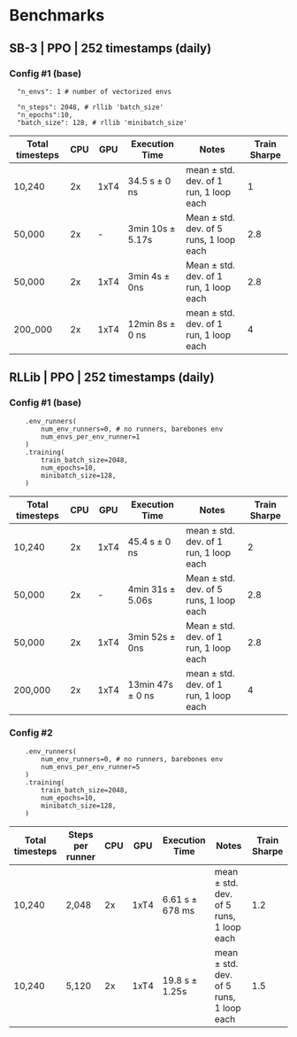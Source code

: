 # Benchmarks

## SB-3 | PPO | 252 timestamps (daily)

### Config #1 (base)
```
  "n_envs": 1 # number of vectorized envs

  "n_steps": 2048, # rllib 'batch_size'
  "n_epochs":10,
  "batch_size": 128, # rllib 'minibatch_size'
```

| Total timesteps | CPU   | GPU   | Execution Time         | Notes                        | Train Sharpe |
|------------------|-------|-------|------------------------|------------------------------|------------|
|10,240 | 2x    | 1xT4 | 34.5 s ± 0 ns | mean ± std. dev. of 1 run, 1 loop each | 1 |
| 50,000           | 2x    | -     | 3min 10s ± 5.17s       | Mean ± std. dev. of 5 runs, 1 loop each | 2.8 |
| 50,000           | 2x    | 1xT4  | 3min 4s ± 0ns          | Mean ± std. dev. of 1 run, 1 loop each | 2.8 |
|200_000 | 2x    | 1xT4 | 12min 8s ± 0 ns | mean ± std. dev. of 1 run, 1 loop each | 4 |

##  RLLib | PPO | 252 timestamps (daily)

### Config #1 (base)
```
    .env_runners(
        num_env_runners=0, # no runners, barebones env
        num_envs_per_env_runner=1
    )
    .training(
        train_batch_size=2048,
        num_epochs=10,
        minibatch_size=128,
    )
```

| Total timesteps | CPU   | GPU   | Execution Time         | Notes                        |Train Sharpe |
|------------------|-------|-------|------------------------|------------------------------|------------|
|10,240 | 2x    | 1xT4 | 45.4 s ± 0 ns | mean ± std. dev. of 1 run, 1 loop each | 2 |
| 50,000           | 2x    | -     | 4min 31s ± 5.06s       | Mean ± std. dev. of 5 runs, 1 loop each | 2.8 |
| 50,000           | 2x    | 1xT4  | 3min 52s ± 0ns         | Mean ± std. dev. of 1 run, 1 loop each | 2.8 |
|200,000 | 2x    | 1xT4 | 13min 47s ± 0 ns | mean ± std. dev. of 1 run, 1 loop each | 4 |

### Config #2
```
    .env_runners(
        num_env_runners=0, # no runners, barebones env
        num_envs_per_env_runner=5
    )
    .training(
        train_batch_size=2048,
        num_epochs=10,
        minibatch_size=128,
    )
```

| Total timesteps| Steps per runner | CPU   | GPU   | Execution Time         | Notes                        |Train Sharpe |
|------------------|------------------|-------|-------|------------------------|------------------------------|------------|
|10,240 | 2,048 | 2x    | 1xT4 |6.61 s ± 678 ms | mean ± std. dev. of 5 runs, 1 loop each |1.2 |
|10,240 | 5,120 | 2x    | 1xT4 |19.8 s ± 1.25s | mean ± std. dev. of 5 runs, 1 loop each | 1.5 |


